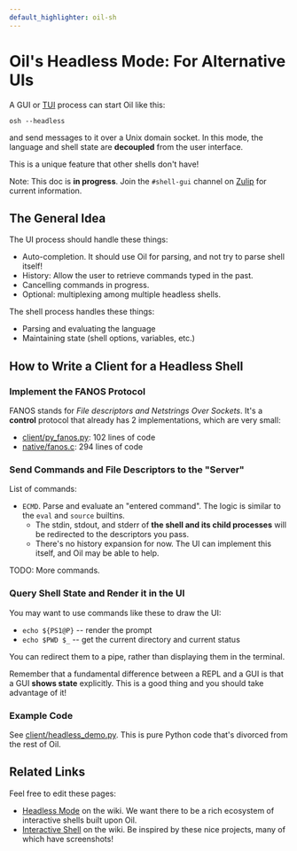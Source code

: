 ```yaml
---
default_highlighter: oil-sh
---
```


Oil's Headless Mode: For Alternative UIs
========================================

A GUI or [TUI][] process can start Oil like this:

    osh --headless

and send messages to it over a Unix domain socket.  In this mode, the language
and shell state are **decoupled** from the user interface.

This is a unique feature that other shells don't have!

[TUI]: https://en.wikipedia.org/wiki/Text-based_user_interface

Note: This doc is **in progress**.  Join the `#shell-gui` channel on
[Zulip]($xref:zulip) for current information.

<div id="toc">
</div>

## The General Idea

The UI process should handle these things:

- Auto-completion.  It should use Oil for parsing, and not try to parse shell
  itself!
- History: Allow the user to retrieve commands typed in the past.
- Cancelling commands in progress.
- Optional: multiplexing among multiple headless shells.

The shell process handles these things:

- Parsing and evaluating the language
- Maintaining state (shell options, variables, etc.)

## How to Write a Client for a Headless Shell

### Implement the FANOS Protocol

FANOS stands for *File descriptors and Netstrings Over Sockets*.  It's a
**control** protocol that already has 2 implementations, which are very small:

- [client/py_fanos.py]($oil-src): 102 lines of code
- [native/fanos.c]($oil-src): 294 lines of code

### Send Commands and File Descriptors to the "Server"

List of commands:

- `ECMD`.  Parse and evaluate an "entered command".  The logic is similar to
  the `eval` and `source` builtins.
  - The stdin, stdout, and stderr of **the shell and its child processes** will
    be redirected to the descriptors you pass.
  - There's no history expansion for now.  The UI can implement this itself,
    and Oil may be able to help.

TODO: More commands.

### Query Shell State and Render it in the UI

You may want to use commands like these to draw the UI:

- `echo ${PS1@P}` -- render the prompt
- `echo $PWD $_` -- get the current directory and current status

You can redirect them to a pipe, rather than displaying them in the terminal.

Remember that a fundamental difference between a REPL and a GUI is that a GUI
**shows state** explicitly.  This is a good thing and you should take advantage
of it!

### Example Code

See [client/headless_demo.py]($oil-src).  This is pure Python code that's
divorced from the rest of Oil.

## Related Links

Feel free to edit these pages:

- [Headless Mode][] on the wiki.  We want there to be a rich ecosystem of
  interactive shells built upon Oil.
- [Interactive Shell][] on the wiki.  Be inspired by these nice projects, many
  of which have screenshots! 

[Headless Mode]: https://github.com/oilshell/oil/wiki/Headless-Mode

[Interactive Shell]: https://github.com/oilshell/oil/wiki/Interactive-Shell
